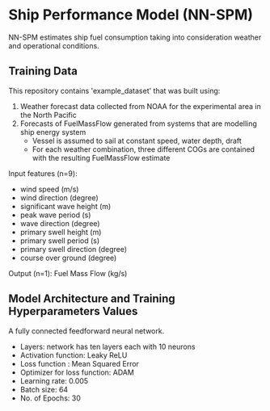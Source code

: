 # Ship Performance Model (NN-SPM)
NN-SPM estimates ship fuel consumption taking into consideration weather and operational conditions.


## Training Data
This repository contains 'example_dataset' that was built using:
1. Weather forecast data collected from NOAA for the experimental area in the North Pacific
2. Forecasts of FuelMassFlow generated from systems that are modelling ship energy system
    - Vessel is assumed to sail at constant speed, water depth, draft
    - For each weather combination, three different COGs are contained with the resulting FuelMassFlow estimate

Input features (n=9):
- wind speed (m/s)
- wind direction (degree)
- significant wave height (m)
- peak wave period (s)
- wave direction (degree)
- primary swell height (m)
- primary swell period (s)
- primary swell direction (degree)
- course over ground (degree)

Output (n=1): Fuel Mass Flow (kg/s)

## Model Architecture and Training Hyperparameters Values
A fully connected feedforward neural network.
- Layers: network has ten layers each with 10 neurons
- Activation function: Leaky ReLU
- Loss function : Mean Squared Error 
- Optimizer for loss function: ADAM
- Learning rate: 0.005
- Batch size: 64
- No. of Epochs: 30

